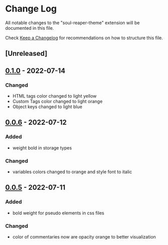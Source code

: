 # Change Log

All notable changes to the "soul-reaper-theme" extension will be documented in this file.

Check [Keep a Changelog](http://keepachangelog.com/) for recommendations on how to structure this file.

## [Unreleased]

## [0.1.0] - 2022-07-14

### Changed
- HTML tags color changed to light yellow
- Custom Tags color changed to light orange
- Object keys changed to light blue

## [0.0.6] - 2022-07-12

### Added
- weight bold in storage types

### Changed
- variables colors changed to orange and style font to italic

## [0.0.5] - 2022-07-11
 
### Added
- bold weight for pseudo elements in css files

### Changed
- color of commentaries now are opacity orange to better visualization

[0.1.0]: https://github.com/AndreQuintero/soul-reaper-vscode-theme/compare/0.0.6...0.1.0
[0.0.6]: https://github.com/AndreQuintero/soul-reaper-vscode-theme/compare/0.0.5...0.0.6
[0.0.5]: https://github.com/AndreQuintero/soul-reaper-vscode-theme/compare/0.0.4...0.0.5


